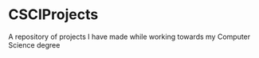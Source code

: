 # CSCIProjects
A repository of projects I have made while working towards my Computer Science degree
